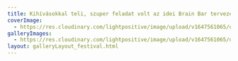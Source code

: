 ```yaml
---
title: Kihívásokkal teli, szuper feladat volt az idei Brain Bar tervezése és építése.
coverImage:
  - https://res.cloudinary.com/lightpositive/image/upload/v1647561065/uploads/Kih%C3%ADv%C3%A1sokkal%20teli%2C%20szuper%20feladat%20volt%20az%20idei%20Brain%20Bar%20tervez%C3%A9se%20%C3%A9s%20%C3%A9p%C3%ADt%C3%A9se./BB4.jpg
galleryImages: 
  - https://res.cloudinary.com/lightpositive/image/upload/v1647561065/uploads/Kih%C3%ADv%C3%A1sokkal%20teli%2C%20szuper%20feladat%20volt%20az%20idei%20Brain%20Bar%20tervez%C3%A9se%20%C3%A9s%20%C3%A9p%C3%ADt%C3%A9se./BB4.jpg
layout: galleryLayout_festival.html
---
```

